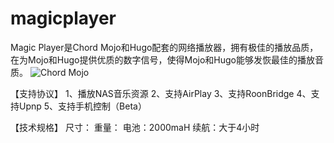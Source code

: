 # magicplayer
Magic Player是Chord Mojo和Hugo配套的网络播放器，拥有极佳的播放品质，在为Mojo和Hugo提供优质的数字信号，使得Mojo和Hugo能够发恢最佳的播放音质。
![Chord Mojo](https://www.price.com.hk/space/product/210000/210397_15ox8k_0.jpg)

【支持协议】
1、播放NAS音乐资源
2、支持AirPlay
3、支持RoonBridge
4、支持Upnp
5、支持手机控制（Beta）

【技术规格】
尺寸：
重量：
电池：2000maH
续航：大于4小时

